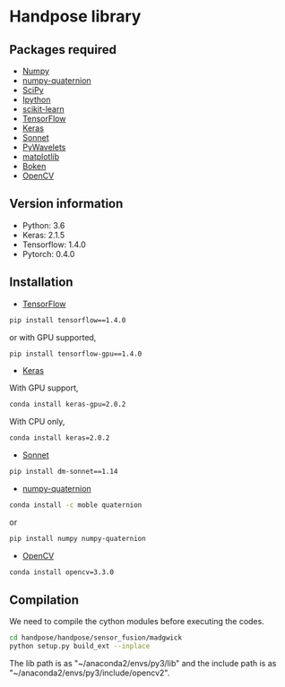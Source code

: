 # Handpose library


## Packages required

* [Numpy](http://www.numpy.org/)
* [numpy-quaternion](https://github.com/moble/quaternion)
* [SciPy](http://www.scipy.org/)
* [Ipython](http://ipython.org/)
* [scikit-learn](http://scikit-learn.org/stable/)
* [TensorFlow](https://www.tensorflow.org/)
* [Keras](http://keras.io/)
* [Sonnet](https://deepmind.github.io/sonnet/)
* [PyWavelets](https://pywavelets.readthedocs.io)
* [matplotlib](http://matplotlib.org/)
* [Boken](http://bokeh.pydata.org)
* [OpenCV](https://opencv.org/)

## Version information
* Python: 3.6
* Keras: 2.1.5
* Tensorflow: 1.4.0
* Pytorch: 0.4.0

## Installation

* [TensorFlow](https://www.tensorflow.org/)

```sh
pip install tensorflow==1.4.0
```
or with GPU supported,
```sh
pip install tensorflow-gpu==1.4.0
```

* [Keras](http://keras.io/)

With GPU support,
```sh
conda install keras-gpu=2.0.2
```
With CPU only,

```sh
conda install keras=2.0.2
```

* [Sonnet](https://deepmind.github.io/sonnet/)

```sh
pip install dm-sonnet==1.14
```


* [numpy-quaternion](https://github.com/moble/quaternion)
 
```sh
conda install -c moble quaternion
```
or
```sh
pip install numpy numpy-quaternion
```

* [OpenCV](https://opencv.org/)
```sh
conda install opencv=3.3.0
```

## Compilation

We need to compile the cython modules before executing the codes.

```sh
cd handpose/handpose/sensor_fusion/madgwick
python setup.py build_ext --inplace
```
The lib path is as "~/anaconda2/envs/py3/lib" and
the include path is as "~/anaconda2/envs/py3/include/opencv2".


